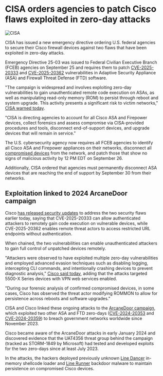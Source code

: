 # CISA orders agencies to patch Cisco flaws exploited in zero-day attacks

![CISA](https://www.bleepstatic.com/content/hl-images/2025/01/13/CISA_headpic.jpg)

CISA has issued a new emergency directive ordering U.S. federal agencies to secure their Cisco firewall devices against two flaws that have been exploited in zero-day attacks.

Emergency Directive 25-03 was issued to Federal Civilian Executive Branch (FCEB) agencies on September 25 and requires them to patch [CVE-2025-20333](https://sec.cloudapps.cisco.com/security/center/content/CiscoSecurityAdvisory/cisco-sa-asaftd-webvpn-z5xP8EUB) and [CVE-2025-20362](https://sec.cloudapps.cisco.com/security/center/content/CiscoSecurityAdvisory/cisco-sa-asaftd-webvpn-YROOTUW) vulnerabilities in Adaptive Security Appliance (ASA) and Firewall Threat Defense (FTD) software.

"The campaign is widespread and involves exploiting zero-day vulnerabilities to gain unauthenticated remote code execution on ASAs, as well as manipulating read-only memory (ROM) to persist through reboot and system upgrade. This activity presents a significant risk to victim networks," [CISA warned today](https://www.cisa.gov/news-events/directives/ed-25-03-identify-and-mitigate-potential-compromise-cisco-devices).

"CISA is directing agencies to account for all Cisco ASA and Firepower devices, collect forensics and assess compromise via CISA-provided procedures and tools, disconnect end-of-support devices, and upgrade devices that will remain in service."

The U.S. cybersecurity agency now requires all FCEB agencies to identify all Cisco ASA and Firepower appliances on their networks, disconnect all [compromised devices](https://www.cisa.gov/news-events/directives/ed-25-03-identify-and-mitigate-potential-compromise-cisco-devices) from the network, and patch those that show no signs of malicious activity by 12 PM EDT on September 26.

Additionally, CISA ordered that agencies must permanently disconnect ASA devices that are reaching the end of support by September 30 from their networks.

## Exploitation linked to 2024 ArcaneDoor campaign

Cisco [has released security updates](https://www.bleepingcomputer.com/news/security/cisco-warns-of-asa-firewall-zero-days-exploited-in-attacks/) to address the two security flaws earlier today, saying that CVE-2025-20333 can allow authenticated attackers to remotely gain code execution on vulnerable devices, while CVE-2025-20362 enables remote threat actors to access restricted URL endpoints without authentication.

When chained, the two vulnerabilities can enable unauthenticated attackers to gain full control of unpatched devices remotely.

"Attackers were observed to have exploited multiple zero-day vulnerabilities and employed advanced evasion techniques such as disabling logging, intercepting CLI commands, and intentionally crashing devices to prevent diagnostic analysis," [Cisco said today](https://sec.cloudapps.cisco.com/security/center/resources/asa%5Fftd%5Fcontinued%5Fattacks), adding that the attacks targeted 5500-X Series devices with VPN web services enabled.

"During our forensic analysis of confirmed compromised devices, in some cases, Cisco has observed the threat actor modifying ROMMON to allow for persistence across reboots and software upgrades."

CISA and Cisco linked these ongoing attacks to the [ArcaneDoor campaign](https://www.bleepingcomputer.com/news/security/arcanedoor-hackers-exploit-cisco-zero-days-to-breach-govt-networks/), which exploited two other ASA and FTD zero-days ([CVE-2024-20353](https://sec.cloudapps.cisco.com/security/center/content/CiscoSecurityAdvisory/cisco-sa-asaftd-websrvs-dos-X8gNucD2) and [CVE-2024-20359](https://sec.cloudapps.cisco.com/security/center/content/CiscoSecurityAdvisory/cisco-sa-asaftd-persist-rce-FLsNXF4h)) to breach government networks worldwide since November 2023.

Cisco became aware of the ArcaneDoor attacks in early January 2024 and discovered evidence that the UAT4356 threat group behind the campaign (tracked as STORM-1849 by Microsoft) had tested and developed exploits for the two zero-days since at least July 2023.

In the attacks, the hackers deployed previously unknown [Line Dancer](https://www.ncsc.gov.uk/static-assets/documents/malware-analysis-reports/line/ncsc-tip-line-dancer.pdf) in-memory shellcode loader and [Line Runner](https://www.ncsc.gov.uk/static-assets/documents/malware-analysis-reports/line/ncsc-tip-line-runner.pdf) backdoor malware to maintain persistence on compromised Cisco devices.